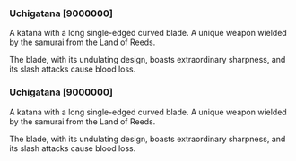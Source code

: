 ### Uchigatana [9000000]

A katana with a long single-edged curved blade. A unique weapon wielded by the samurai from the Land of Reeds.

The blade, with its undulating design, boasts extraordinary sharpness, and its slash attacks cause blood loss.### Uchigatana [9000000]

A katana with a long single-edged curved blade. A unique weapon wielded by the samurai from the Land of Reeds.

The blade, with its undulating design, boasts extraordinary sharpness, and its slash attacks cause blood loss.